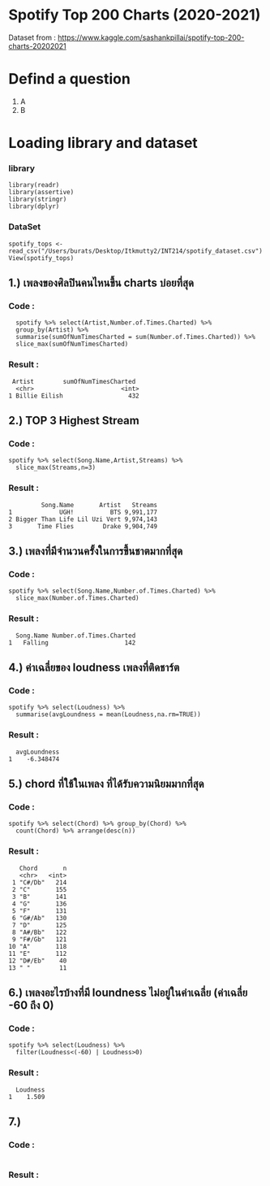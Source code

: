 # Spotify Top 200 Charts (2020-2021)

Dataset from : https://www.kaggle.com/sashankpillai/spotify-top-200-charts-20202021

# Defind a question
1. A
2. B

# Loading library and dataset

### library
```{R}
library(readr)
library(assertive)
library(stringr)
library(dplyr)
```
### DataSet
```{R}
spotify_tops <- read_csv("/Users/burats/Desktop/Itkmutty2/INT214/spotify_dataset.csv")
View(spotify_tops)
```

## 1.) เพลงของศิลปินคนไหนขึ้น charts บ่อยที่สุด
### Code : 
```{R}
  spotify %>% select(Artist,Number.of.Times.Charted) %>% 
  group_by(Artist) %>% 
  summarise(sumOfNumTimesCharted = sum(Number.of.Times.Charted)) %>%
  slice_max(sumOfNumTimesCharted)
```
### Result :
```{R}
 Artist        sumOfNumTimesCharted
  <chr>                        <int>
1 Billie Eilish                  432
```

## 2.) TOP 3 Highest Stream
### Code : 
```{R}
spotify %>% select(Song.Name,Artist,Streams) %>%
  slice_max(Streams,n=3)
```
### Result :
```{R}
         Song.Name       Artist   Streams
1             UGH!          BTS 9,991,177
2 Bigger Than Life Lil Uzi Vert 9,974,143
3       Time Flies        Drake 9,904,749
```
## 3.) เพลงที่มีจำนวนครั้งในการขึ้นชาตมากที่สุด
### Code : 
```{R}
spotify %>% select(Song.Name,Number.of.Times.Charted) %>%
  slice_max(Number.of.Times.Charted)
```
### Result :
```{R}
  Song.Name Number.of.Times.Charted
1   Falling                     142      
```
## 4.) ค่าเฉลี่ยของ loudness เพลงที่ติดชาร์ต
### Code : 
```{R}
spotify %>% select(Loudness) %>%
  summarise(avgLoundness = mean(Loudness,na.rm=TRUE))
```
### Result :
```{R}
  avgLoundness
1    -6.348474        
```
## 5.) chord ที่ใช้ในเพลง ที่ได้รับความนิยมมากที่สุด
### Code : 
```{R}
spotify %>% select(Chord) %>% group_by(Chord) %>%
  count(Chord) %>% arrange(desc(n))
```
### Result :
```{R}
   Chord       n
   <chr>   <int>
 1 "C#/Db"   214
 2 "C"       155
 3 "B"       141
 4 "G"       136
 5 "F"       131
 6 "G#/Ab"   130
 7 "D"       125
 8 "A#/Bb"   122
 9 "F#/Gb"   121
10 "A"       118
11 "E"       112
12 "D#/Eb"    40
13 " "        11        
```
## 6.) เพลงอะไรบ้างที่มี loundness ไม่อยู่ในค่าเฉลี่ย (ค่าเฉลี่ย -60 ถึง 0)
### Code : 
```{R}
spotify %>% select(Loudness) %>% 
  filter(Loudness<(-60) | Loudness>0)
```
### Result :
```{R}
  Loudness
1    1.509      
```

## 7.) 
### Code : 
```{R}

```
### Result :
```{R}
      
```
